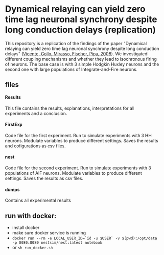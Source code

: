 # Dynamical relaying can yield zero time lag neuronal synchrony despite long conduction delays (replication)

This repository is a replication of the findings of the paper "Dynamical relaying can yield zero time lag neuronal synchrony despite long conduction delays" ([Vicente, Gollo, Mirasso, Fischer, Pipa, 2008](https://www.pnas.org/content/105/44/17157.short)). We investigated different coupling mechanisms and whether they lead to isochronous firing of neurons. The base case is with 3 simple Hodgkin Huxley neurons and the second one with large populations of Integrate-and-Fire neurons.

## files

#### Results
This file contains the results, explanations, interpretations for all experiments and a conclusion.

#### FirstExp
Code file for the first experiment. Run to simulate experiments with 3 HH neurons. Modulate variables to produce different settings. Saves the results and cofigurations as csv files.

#### nest
Code file for the second experiment. Run to simulate experiments with 3 populations of AIF neurons. Modulate variables to produce different settings. Saves the results as csv files.

#### dumps
Contains all experimental results


## run with docker:

* install docker
* make sure docker service is running
* ```docker run --rm -e LOCAL_USER_ID=`id -u $USER` -v $(pwd):/opt/data -p 8080:8080 nestsim/nest:latest notebook```
* or ```sh run_docker.sh```

